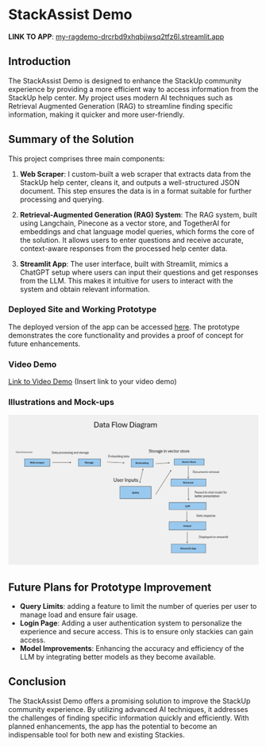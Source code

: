 
# StackAssist Demo

**LINK TO APP**: [my-ragdemo-drcrbd9xhqbjiwsq2tfz6l.streamlit.app](https://my-ragdemo-drcrbd9xhqbjiwsq2tfz6l.streamlit.app)

## Introduction

The StackAssist Demo is designed to enhance the StackUp community experience by providing a more efficient way to access information from the StackUp help center. My project uses modern AI techniques such as Retrieval Augmented Generation (RAG) to streamline finding specific information, making it quicker and more user-friendly.

## Summary of the Solution

This project comprises three main components:

1. **Web Scraper**: I custom-built a web scraper that extracts data from the StackUp help center, cleans it, and outputs a well-structured JSON document. This step ensures the data is in a format suitable for further processing and querying.

2. **Retrieval-Augmented Generation (RAG) System**: The RAG system, built using Langchain, Pinecone as a vector store, and TogetherAI for embeddings and chat language model queries, which forms the core of the solution. It allows users to enter questions and receive accurate, context-aware responses from the processed help center data.

3. **Streamlit App**: The user interface, built with Streamlit, mimics a ChatGPT setup where users can input their questions and get responses from the LLM. This makes it intuitive for users to interact with the system and obtain relevant information.

### Deployed Site and Working Prototype

The deployed version of the app can be accessed [here](https://my-ragdemo-drcrbd9xhqbjiwsq2tfz6l.streamlit.app). The prototype demonstrates the core functionality and provides a proof of concept for future enhancements.

### Video Demo

[Link to Video Demo](#) (Insert link to your video demo)

### Illustrations and Mock-ups

![Illustration](extras/dataflow.png)

## Future Plans for Prototype Improvement 

- **Query Limits**: adding a feature to limit the number of queries per user to manage load and ensure fair usage.
- **Login Page**: Adding a user authentication system to personalize the experience and secure access. This is to ensure only stackies can gain access.
- **Model Improvements**: Enhancing the accuracy and efficiency of the LLM by integrating better models as they become available.

## Conclusion

The StackAssist  Demo offers a promising solution to improve the StackUp community experience. By utilizing advanced AI techniques, it addresses the challenges of finding specific information quickly and efficiently. With planned enhancements, the app has the potential to become an indispensable tool for both new and existing Stackies.
